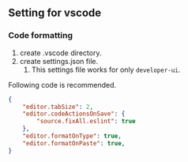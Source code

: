 ## Setting for vscode

### Code formatting

1. create .vscode directory.
2. create settings.json file.
    1. This settings file works for only `developer-ui`.


Following code is recommended.
```json
{
    "editor.tabSize": 2,
    "editor.codeActionsOnSave": {
        "source.fixAll.eslint": true
    },
    "editor.formatOnType": true,
    "editor.formatOnPaste": true,
}
```